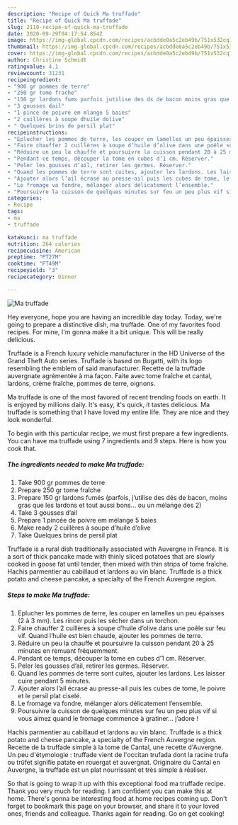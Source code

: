 ```yaml
---
description: "Recipe of Quick Ma truffade"
title: "Recipe of Quick Ma truffade"
slug: 2110-recipe-of-quick-ma-truffade
date: 2020-09-29T04:17:54.854Z
image: https://img-global.cpcdn.com/recipes/acbdde0a5c2eb49b/751x532cq70/ma-truffade-photo-principale-de-la-recette.jpg
thumbnail: https://img-global.cpcdn.com/recipes/acbdde0a5c2eb49b/751x532cq70/ma-truffade-photo-principale-de-la-recette.jpg
cover: https://img-global.cpcdn.com/recipes/acbdde0a5c2eb49b/751x532cq70/ma-truffade-photo-principale-de-la-recette.jpg
author: Christine Schmidt
ratingvalue: 4.1
reviewcount: 31231
recipeingredient:
- "900 gr pommes de terre"
- "250 gr tome frache"
- "150 gr lardons fums parfois jutilise des ds de bacon moins gras que les lardons et tout aussi bons ou un mlange des 2"
- "3 gousses dail"
- "1 pince de poivre em mlange 5 baies"
- "2 cuillères à soupe dhuile dolive"
- " Quelques brins de persil plat"
recipeinstructions:
- "Eplucher les pommes de terre, les couper en lamelles un peu épaisses (2 à 3 mm). Les rincer puis les sécher dans un torchon."
- "Faire chauffer 2 cuillères à soupe d’huile d’olive dans une poêle sur feu vif. Quand l’huile est bien chaude, ajouter les pommes de terre."
- "Réduire un peu la chauffe et poursuivre la cuisson pendant 20 à 25 minutes en remuant fréquemment."
- "Pendant ce temps, découper la tome en cubes d’1 cm. Réserver."
- "Peler les gousses d’ail, retirer les germes. Réserver."
- "Quand les pommes de terre sont cuites, ajouter les lardons. Les laisser cuire pendant 5 minutes."
- "Ajouter alors l’ail écrasé au presse-ail puis les cubes de tome, le poivre et le persil plat ciselé."
- "Le fromage va fondre, mélanger alors délicatement l’ensemble."
- "Poursuivre la cuisson de quelques minutes sur feu un peu plus vif si vous aimez quand le fromage commence à gratiner… j’adore !"
categories:
- Recipe
tags:
- ma
- truffade

katakunci: ma truffade 
nutrition: 264 calories
recipecuisine: American
preptime: "PT27M"
cooktime: "PT49M"
recipeyield: "3"
recipecategory: Dinner

---
```



![Ma truffade](https://img-global.cpcdn.com/recipes/acbdde0a5c2eb49b/751x532cq70/ma-truffade-photo-principale-de-la-recette.jpg)

Hey everyone, hope you are having an incredible day today. Today, we're going to prepare a distinctive dish, ma truffade. One of my favorites food recipes. For mine, I'm gonna make it a bit unique. This will be really delicious.

Truffade is a French luxury vehicle manufacturer in the HD Universe of the Grand Theft Auto series. Truffade is based on Bugatti, with its logo resembling the emblem of said manufacturer. Recette de la truffade auvergnate agrémentée à ma façon. Faite avec tome fraîche et cantal, lardons, crème fraîche, pommes de terre, oignons.

Ma truffade is one of the most favored of recent trending foods on earth. It is enjoyed by millions daily. It's easy, it's quick, it tastes delicious. Ma truffade is something that I have loved my entire life. They are nice and they look wonderful.


To begin with this particular recipe, we must first prepare a few ingredients. You can have ma truffade using 7 ingredients and 9 steps. Here is how you cook that.

<!--inarticleads1-->

##### The ingredients needed to make Ma truffade:

1. Take 900 gr pommes de terre
1. Prepare 250 gr tome fraîche
1. Prepare 150 gr lardons fumés (parfois, j’utilise des dés de bacon, moins gras que les lardons et tout aussi bons… ou un mélange des 2)
1. Take 3 gousses d’ail
1. Prepare 1 pincée de poivre em mélange 5 baies
1. Make ready 2 cuillères à soupe d’huile d’olive
1. Take  Quelques brins de persil plat


Truffade is a rural dish traditionally associated with Auvergne in France. It is a sort of thick pancake made with thinly sliced potatoes that are slowly cooked in goose fat until tender, then mixed with thin strips of tome fraîche. Hachis parmentier au cabillaud et lardons au vin blanc. Truffade is a thick potato and cheese pancake, a specialty of the French Auvergne region. 

<!--inarticleads2-->

##### Steps to make Ma truffade:

1. Eplucher les pommes de terre, les couper en lamelles un peu épaisses (2 à 3 mm). Les rincer puis les sécher dans un torchon.
1. Faire chauffer 2 cuillères à soupe d’huile d’olive dans une poêle sur feu vif. Quand l’huile est bien chaude, ajouter les pommes de terre.
1. Réduire un peu la chauffe et poursuivre la cuisson pendant 20 à 25 minutes en remuant fréquemment.
1. Pendant ce temps, découper la tome en cubes d’1 cm. Réserver.
1. Peler les gousses d’ail, retirer les germes. Réserver.
1. Quand les pommes de terre sont cuites, ajouter les lardons. Les laisser cuire pendant 5 minutes.
1. Ajouter alors l’ail écrasé au presse-ail puis les cubes de tome, le poivre et le persil plat ciselé.
1. Le fromage va fondre, mélanger alors délicatement l’ensemble.
1. Poursuivre la cuisson de quelques minutes sur feu un peu plus vif si vous aimez quand le fromage commence à gratiner… j’adore !


Hachis parmentier au cabillaud et lardons au vin blanc. Truffade is a thick potato and cheese pancake, a specialty of the French Auvergne region. Recette de la truffade simple à la tome de Cantal, une recette d&#39;Auvergne. Un peu d&#39;étymologie : truffade vient de l&#39;occitan trufada dont la racine trufa ou trûfet signifie patate en rouergat et auvergnat. Originaire du Cantal en Auvergne, la truffade est un plat nourrissant et très simple à réaliser. 

So that is going to wrap it up with this exceptional food ma truffade recipe. Thank you very much for reading. I am confident you can make this at home. There's gonna be interesting food at home recipes coming up. Don't forget to bookmark this page on your browser, and share it to your loved ones, friends and colleague. Thanks again for reading. Go on get cooking!
